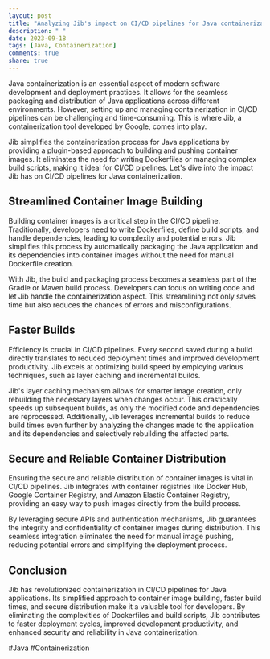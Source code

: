 ```yaml
---
layout: post
title: "Analyzing Jib's impact on CI/CD pipelines for Java containerization"
description: " "
date: 2023-09-18
tags: [Java, Containerization]
comments: true
share: true
---
```


Java containerization is an essential aspect of modern software development and deployment practices. It allows for the seamless packaging and distribution of Java applications across different environments. However, setting up and managing containerization in CI/CD pipelines can be challenging and time-consuming. This is where Jib, a containerization tool developed by Google, comes into play.

Jib simplifies the containerization process for Java applications by providing a plugin-based approach to building and pushing container images. It eliminates the need for writing Dockerfiles or managing complex build scripts, making it ideal for CI/CD pipelines. Let's dive into the impact Jib has on CI/CD pipelines for Java containerization.

## Streamlined Container Image Building

Building container images is a critical step in the CI/CD pipeline. Traditionally, developers need to write Dockerfiles, define build scripts, and handle dependencies, leading to complexity and potential errors. Jib simplifies this process by automatically packaging the Java application and its dependencies into container images without the need for manual Dockerfile creation.

With Jib, the build and packaging process becomes a seamless part of the Gradle or Maven build process. Developers can focus on writing code and let Jib handle the containerization aspect. This streamlining not only saves time but also reduces the chances of errors and misconfigurations.

## Faster Builds

Efficiency is crucial in CI/CD pipelines. Every second saved during a build directly translates to reduced deployment times and improved development productivity. Jib excels at optimizing build speed by employing various techniques, such as layer caching and incremental builds.

Jib's layer caching mechanism allows for smarter image creation, only rebuilding the necessary layers when changes occur. This drastically speeds up subsequent builds, as only the modified code and dependencies are reprocessed. Additionally, Jib leverages incremental builds to reduce build times even further by analyzing the changes made to the application and its dependencies and selectively rebuilding the affected parts.

## Secure and Reliable Container Distribution

Ensuring the secure and reliable distribution of container images is vital in CI/CD pipelines. Jib integrates with container registries like Docker Hub, Google Container Registry, and Amazon Elastic Container Registry, providing an easy way to push images directly from the build process.

By leveraging secure APIs and authentication mechanisms, Jib guarantees the integrity and confidentiality of container images during distribution. This seamless integration eliminates the need for manual image pushing, reducing potential errors and simplifying the deployment process.

## Conclusion

Jib has revolutionized containerization in CI/CD pipelines for Java applications. Its simplified approach to container image building, faster build times, and secure distribution make it a valuable tool for developers. By eliminating the complexities of Dockerfiles and build scripts, Jib contributes to faster deployment cycles, improved development productivity, and enhanced security and reliability in Java containerization.

#Java #Containerization